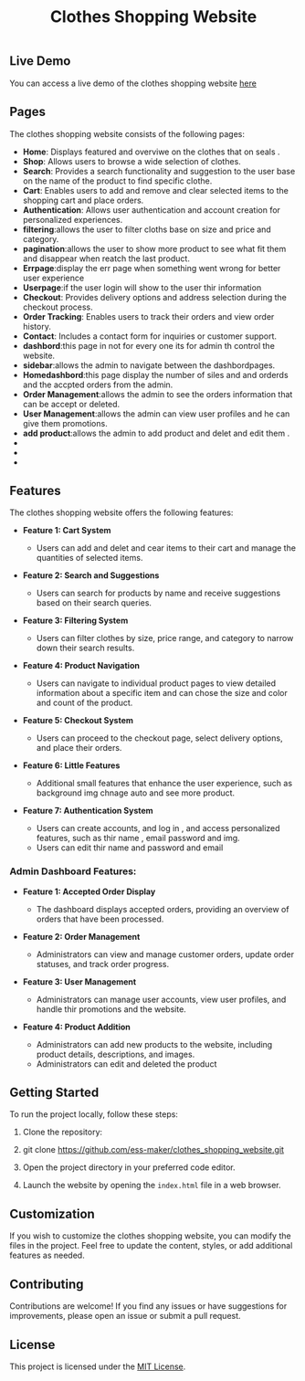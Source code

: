 <h1 align="center">Clothes Shopping Website</h1>

<p align="center">
  <img src="" alt="">
</p>

## Live Demo

You can access a live demo of the clothes shopping website [here](https://ecommerchijab.netlify.app/)

## Pages

The clothes shopping website consists of the following pages:

- **Home**: Displays featured and overviwe on the clothes that on seals .
- **Shop**: Allows users to browse a wide selection of clothes.
- **Search**: Provides a search functionality and suggestion to the user base on the name of the product to find specific clothe.
- **Cart**: Enables users to add and remove and clear selected items to the shopping cart and place orders.
- **Authentication**: Allows user authentication and account creation for personalized experiences.
- **filtering**:allows the user to filter cloths base on size and price and category.
- **pagination**:allows the user to show more product to see what fit them and disappear when reatch the last product.
- **Errpage**:display the err page when something went wrong for better user experience
- **Userpage**:if the user login will show to the user thir information
- **Checkout**: Provides delivery options and address selection during the checkout process.
- **Order Tracking**: Enables users to track their orders and view order history.
- **Contact**: Includes a contact form for inquiries or customer support.
- **dashbord**:this page in not for every one its for admin th control the website.
- **sidebar**:allows the admin to navigate between  the dashbordpages.
- **Homedashbord**:this page display the number of siles and and orderds and the accpted orders from the admin.
- **Order Management**:allows the admin to see the orders information that can be accept or deleted.
- **User Management**:allows the admin can view user profiles and he can give them promotions.
- **add product**:allows the admin to add product and delet and edit them .
-  
- 
- 
## Features

The clothes shopping website offers the following features:
- **Feature 1: Cart System**
  - Users can add and delet and cear items to their cart and manage the quantities of selected items.
  
- **Feature 2: Search and Suggestions**
  - Users can search for products by name and receive suggestions based on their search queries.
  
- **Feature 3: Filtering System**
  - Users can filter clothes by size, price range, and category to narrow down their search results.
  
- **Feature 4: Product Navigation**
  - Users can navigate to individual product pages to view detailed information about a specific item and can chose the size and color and count of the product.
  
- **Feature 5: Checkout System**
  - Users can proceed to the checkout page, select delivery options, and place their orders.
  
- **Feature 6: Little Features**
  - Additional small features that enhance the user experience, such as background img chnage auto and see more product.
  
- **Feature 7: Authentication System**
  - Users can create accounts, and log in , and access personalized features, such as thir name , email password and img.
  - Users can edit thir name and password and email

### Admin Dashboard Features:

- **Feature 1: Accepted Order Display**
  - The dashboard displays accepted orders, providing an overview of orders that have been processed.
  
- **Feature 2: Order Management**
  - Administrators can view and manage customer orders, update order statuses, and track order progress.
  
- **Feature 3: User Management**
  - Administrators can manage user accounts, view user profiles, and handle thir promotions and the website.
  
- **Feature 4: Product Addition**
  - Administrators can add new products to the website, including product details, descriptions, and images.
  - Administrators can edit and deleted the product 

## Getting Started

To run the project locally, follow these steps:

1. Clone the repository:
2. git clone https://github.com/ess-maker/clothes_shopping_website.git

2. Open the project directory in your preferred code editor.

3. Launch the website by opening the `index.html` file in a web browser.


## Customization

If you wish to customize the clothes shopping website, you can modify the files in the project. Feel free to update the content, styles, or add additional features as needed.

## Contributing

Contributions are welcome! If you find any issues or have suggestions for improvements, please open an issue or submit a pull request.


## License

This project is licensed under the [MIT License](LICENSE).


